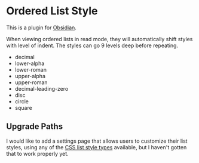 # Ordered List Style

This is a plugin for [Obsidian](https://obsidian.md).

When viewing ordered lists in read mode, they will automatically shift styles with level of indent. The styles can go 9 levels deep before repeating.

- decimal
- lower-alpha
- lower-roman
- upper-alpha
- upper-roman
- decimal-leading-zero
- disc
- circle
- square

## Upgrade Paths

I would like to add a settings page that allows users to customize their list styles, using any of the [CSS list style types](https://developer.mozilla.org/en-US/docs/Web/CSS/list-style-type) available, but I haven't gotten that to work properly yet.
